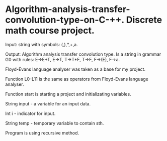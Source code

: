 # Algorithm-analysis-transfer-convolution-type-on-C-++. Discrete math course project.

Input: string with symbols: (,),*,+,а.

Output: Algorithm analysis transfer convolution type. Is a string in grammar G0 with rules: E->E+T, E->T, T->T*F, T->F, F->(E), F->a.

Floyd-Evans language analyser was taken as a base for my project.

Function L0-L11 is the same as operators from Floyd-Evans language analyser.

Function start is starting a project and initializating variables.

String input - a variable for an input data.

Int i - indicator for input.

String temp - temporary variable to contain sth.

Program is using recursive method.
